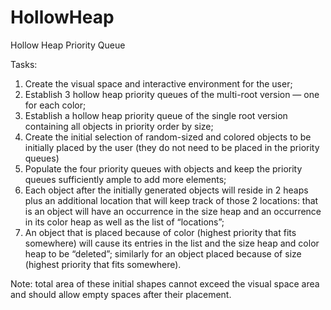 # HollowHeap
Hollow Heap Priority Queue

Tasks:

1. Create the visual space and interactive environment for the user;
2. Establish 3 hollow heap priority queues of the multi-root version — one for each color;
3. Establish a hollow heap priority queue of the single root version containing all objects in priority order by size;
4. Create the initial selection of random-sized and colored objects to be initially placed by the user (they do not need to be placed in the priority queues)
5. Populate the four priority queues with objects and keep the priority queues sufficiently ample to add more elements;
6. Each object after the initially generated objects will reside in 2 heaps plus an additional location that will keep track of those 2 locations: that is an object will have an occurrence in the size heap and an occurrence in its color heap as well as the list of “locations”;
7. An object that is placed because of color (highest priority that fits somewhere) will cause its entries in the list and the size heap and color heap to be “deleted”; similarly for an object placed because of size (highest priority that fits somewhere).

Note: total area of these initial shapes cannot exceed the visual space area and should allow empty spaces after their placement.
